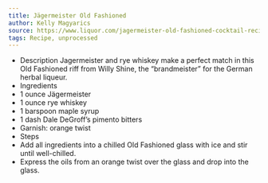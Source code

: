 ```yaml
---
title: Jägermeister Old Fashioned
author: Kelly Magyarics
source: https://www.liquor.com/jagermeister-old-fashioned-cocktail-recipe-5080940
tags: Recipe, unprocessed
---
```

- Description
Jagermeister and rye whiskey make a perfect match in this Old Fashioned riff from Willy Shine, the “brandmeister” for the German herbal liqueur.
- Ingredients
- 1 ounce Jägermeister
- 1 ounce rye whiskey
- 1 barspoon maple syrup
- 1 dash Dale DeGroff’s pimento bitters
- Garnish: orange twist
- Steps
- Add all ingredients into a chilled Old Fashioned glass with ice and stir until well-chilled.
- Express the oils from an orange twist over the glass and drop into the glass.